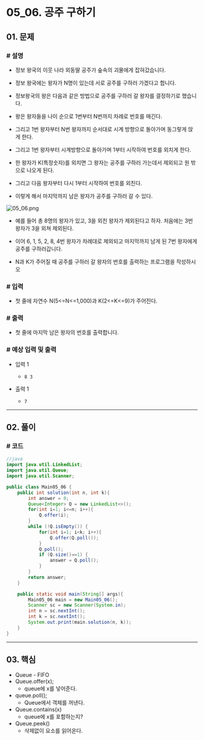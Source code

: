 # 05_06. 공주 구하기

## 01. 문제

### # 설명

- 정보 왕국의 이웃 나라 외동딸 공주가 숲속의 괴물에게 잡혀갔습니다.

- 정보 왕국에는 왕자가 N명이 있는데 서로 공주를 구하러 가겠다고 합니다.

- 정보왕국의 왕은 다음과 같은 방법으로 공주를 구하러 갈 왕자를 결정하기로 했습니다.

- 왕은 왕자들을 나이 순으로 1번부터 N번까지 차례로 번호를 매긴다.

- 그리고 1번 왕자부터 N번 왕자까지 순서대로 시계 방향으로 돌아가며 동그랗게 앉게 한다.

- 그리고 1번 왕자부터 시계방향으로 돌아가며 1부터 시작하여 번호를 외치게 한다.

- 한 왕자가 K(특정숫자)를 외치면 그 왕자는 공주를 구하러 가는데서 제외되고 원 밖으로 나오게 된다.

- 그리고 다음 왕자부터 다시 1부터 시작하여 번호를 외친다.

- 이렇게 해서 마지막까지 남은 왕자가 공주를 구하러 갈 수 있다.

![05_06.png](https://cote.inflearn.com/public/upload/c0b0b7a761.jpg)

- 예를 들어 총 8명의 왕자가 있고, 3을 외친 왕자가 제외된다고 하자. 처음에는 3번 왕자가 3을 외쳐 제외된다.

- 이어 6, 1, 5, 2, 8, 4번 왕자가 차례대로 제외되고 마지막까지 남게 된 7번 왕자에게 공주를 구하러갑니다.

- N과 K가 주어질 때 공주를 구하러 갈 왕자의 번호를 출력하는 프로그램을 작성하시오

### # 입력

- 첫 줄에 자연수 N(5<=N<=1,000)과 K(2<=K<=9)가 주어진다.

### # 출력

- 첫 줄에 마지막 남은 왕자의 번호를 출력합니다.

### # 예상 입력 및 출력

- 입력 1
  - `8 3`

- 출력 1
  - `7`

---

## 02. 풀이

### # 코드

```java
//java
import java.util.LinkedList;
import java.util.Queue;
import java.util.Scanner;

public class Main05_06 {
    public int solution(int n, int k){
        int answer = 0;
        Queue<Integer> Q = new LinkedList<>();
        for(int i=1; i<=n; i++){
            Q.offer(i);
        }
        while (!Q.isEmpty()) {
            for(int i=1; i<k; i++){
                Q.offer(Q.poll());
            }
            Q.poll();
            if (Q.size()==1) {
                answer = Q.poll();
            }
        }
        return answer;
    }

    public static void main(String[] args){
        Main05_06 main = new Main05_06();
        Scanner sc = new Scanner(System.in);
        int n = sc.nextInt();
        int k = sc.nextInt();
        System.out.print(main.solution(n, k));
    }
}
```

---

## 03. 핵심

- Queue - FIFO
- Queue.offer(x);
  - queue에 x를 넣어준다.
- queue.poll();
  - Queue에서 객체를 꺼낸다.
- Queue.contains(x)
  - queue에 x를 포함하는지?
- Queue.peek()
  - 삭제없이 요소를 읽어온다.
